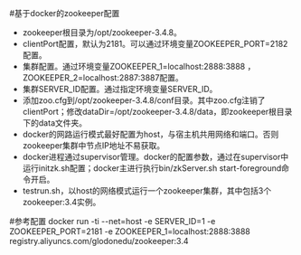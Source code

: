 #基于docker的zookeeper配置
* zookeeper根目录为/opt/zookeeper-3.4.8。
* clientPort配置，默认为2181。可以通过环境变量ZOOKEEPER_PORT=2182配置。
* 集群配置。通过环境变量ZOOKEEPER_1=localhost:2888:3888 ， ZOOKEEPER_2=localhost:2887:3887配置。
* 集群SERVER_ID配置。通过指定环境变量SERVER_ID。
* 添加zoo.cfg到/opt/zookeeper-3.4.8/conf目录。其中zoo.cfg注销了clientPort；修改dataDir=/opt/zookeeper-3.4.8/data，即zookeeper根目录下的data文件夹。
* docker的网路运行模式最好配置为host，与宿主机共用网络和端口。否则zookeeper集群中节点IP地址不易获取。
* docker进程通过supervisor管理。docker的配置参数，通过在supervisor中运行initzk.sh配置；docker主进行执行bin/zkServer.sh start-foreground命令开启。
* testrun.sh，以host的网络模式运行一个zookeeper集群，其中包括3个zookeeper:3.4实例。

#参考配置
docker run -ti --net=host -e SERVER_ID=1 -e ZOOKEEPER_PORT=2181 -e ZOOKEEPER_1=localhost:2888:3888  registry.aliyuncs.com/glodonedu/zookeeper:3.4 
